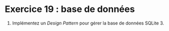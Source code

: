 # Exercice 19 : base de données

1. Implémentez un *Design Pattern* pour gérer la base de données SQLite 3.